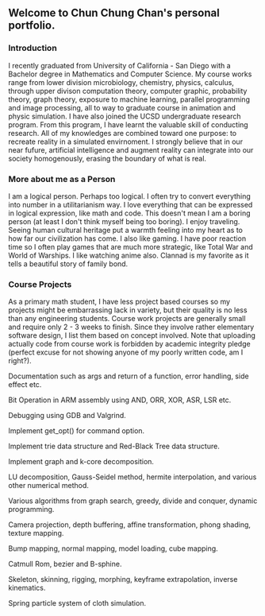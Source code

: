 ## Welcome to Chun Chung Chan's personal portfolio.

### Introduction
I recently graduated from University of California - San Diego with a Bachelor degree in Mathematics and Computer Science. My course works range from lower division microbiology, chemistry, physics, calculus, through upper divison computation theory, computer graphic, probability theory, graph theory, exposure to machine learning, parallel programming and image processing, all to way to graduate course in animation and physic simulation. I have also joined the UCSD undergraduate research program. From this program, I have learnt the valuable skill of conducting research. All of my knowledges are combined toward one purpose: to recreate reality in a simulated envirnoment. I strongly believe that in our near fufure, artificial intelligence and augment reality can integrate into our society homogenously, erasing the boundary of what is real.

### More about me as a Person
I am a logical person. Perhaps too logical. I often try to convert everything into number in a utilitarianism way. I love everything that can be expressed in logical expression, like math and code. This doesn't mean I am a boring person (at least I don't think myself being too boring). I enjoy traveling. Seeing human cultural heritage put a warmth feeling into my heart as to how far our civilization has come. I also like gaming. I have poor reaction time so I often play games that are much more strategic, like Total War and World of Warships. I like watching anime also. Clannad is my favorite as it tells a beautiful story of family bond.

### Course Projects
As a primary math student, I have less project based courses so my projects might be embarrassing lack in variety, but their quality is no less than any engineering students. Course work projects are generally small and require only 2 - 3 weeks to finish. Since they involve rather elementary software design, I list them based on concept involved. Note that uploading actually code from course work is forbidden by academic integrity pledge (perfect excuse for not showing anyone of my poorly written code, am I right?).

Documentation such as args and return of a function, error handling, side effect etc.

Bit Operation in ARM assembly using AND, ORR, XOR, ASR, LSR etc.

Debugging using GDB and Valgrind.

Implement get_opt() for command option.

Implement trie data structure and Red-Black Tree data structure.

Implement graph and k-core decomposition.

LU decomposition, Gauss-Seidel method, hermite interpolation, and various other numerical method.

Various algorithms from graph search, greedy, divide and conquer, dynamic programming.

Camera projection, depth buffering, affine transformation, phong shading, texture mapping.

Bump mapping, normal mapping, model loading, cube mapping.

Catmull Rom, bezier and B-sphine.

Skeleton, skinning, rigging, morphing, keyframe extrapolation, inverse kinematics.

Spring particle system of cloth simulation.
